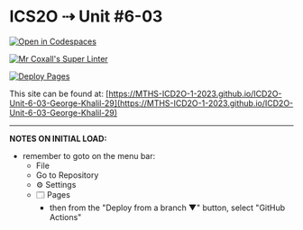 # ICS2O ⇢ Unit #6-03

[![Open in Codespaces](https://classroom.github.com/assets/launch-codespace-7f7980b617ed060a017424585567c406b6ee15c891e84e1186181d67ecf80aa0.svg)](https://classroom.github.com/open-in-codespaces?assignment_repo_id=15126381)

[![Mr Coxall's Super Linter](https://github.com/MTHS-ICD2O-1-2023/ICD2O-Unit-6-03-George-Khalil-29/workflows/Mr%20Coxall's%20Super%20Linter/badge.svg)](https://github.com/MTHS-ICD2O-1-2023/ICD2O-Unit-6-03-George-Khalil-29/actions)

[![Deploy Pages](https://github.com/MTHS-ICD2O-1-2023/ICD2O-Unit-6-03-George-Khalil-29/workflows/Deploy%20Pages/badge.svg)](https://github.com/MTHS-ICD2O-1-2023/ICD2O-Unit-6-03-George-Khalil-29/actions)

This site can be found at: [https://MTHS-ICD2O-1-2023.github.io/ICD2O-Unit-6-03-George-Khalil-29](https://MTHS-ICD2O-1-2023.github.io/ICD2O-Unit-6-03-George-Khalil-29)

---

**NOTES ON INITIAL LOAD:**
- remember to goto on the menu bar:
  - File
  - Go to Repository
  - ⚙ Settings
  - 🗔 Pages
    - then from the "Deploy from a branch ▼" button, select "GitHub Actions"

